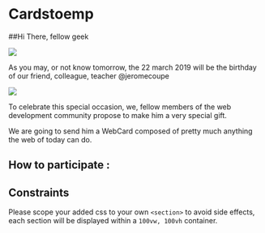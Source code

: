 # Cardstoemp

##Hi There, fellow geek 

![](https://media.giphy.com/media/vnMiqMnXBBbGw/giphy.gif)

As you may, or not know tomorrow, the 22 march 2019 will be the birthday of our friend, colleague, teacher @jeromecoupe

![](https://www.webstoemp.com/img/me-1024.jpg)

To celebrate this special occasion, we, fellow members of the web development community propose to make him a very special gift.

We are going to send him a WebCard composed of pretty much anything the web of today can do.

## How to participate : 

## Constraints

Please scope your added css to your own `<section>` to avoid side effects, each section will be displayed within a `100vw, 100vh` container.

